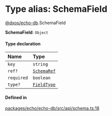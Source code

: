 # Type alias: SchemaField

[@dxos/echo-db](../modules/dxos_echo_db.md).SchemaField

 **SchemaField**: `Object`

#### Type declaration

| Name | Type |
| :------ | :------ |
| `key` | `string` |
| `ref?` | [`SchemaRef`](dxos_echo_db.SchemaRef.md) |
| `required` | `boolean` |
| `type?` | [`FieldType`](dxos_echo_db.FieldType.md) |

#### Defined in

[packages/echo/echo-db/src/api/schema.ts:18](https://github.com/dxos/dxos/blob/main/packages/echo/echo-db/src/api/schema.ts#L18)
